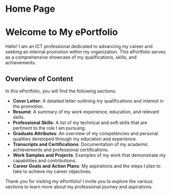 # Home Page

# Welcome to My ePortfolio

Hello! I am an ICT professional dedicated to advancing my career and seeking an internal promotion within my organization. This ePortfolio serves as a comprehensive showcase of my qualifications, skills, and achievements.

## Overview of Content

In this ePortfolio, you will find the following sections:

- **Cover Letter**: A detailed letter outlining my qualifications and interest in the promotion.
- **Resumé**: A summary of my work experience, education, and relevant skills.
- **Professional Skills**: A list of my technical and soft skills that are pertinent to the role I am pursuing.
- **Graduate Attributes**: An overview of my competencies and personal qualities developed through my education and experience.
- **Transcripts and Certifications**: Documentation of my academic achievements and professional certifications.
- **Work Samples and Projects**: Examples of my work that demonstrate my capabilities and contributions.
- **Career Goals and Action Plans**: My aspirations and the steps I plan to take to achieve my career objectives.

Thank you for visiting my ePortfolio! I invite you to explore the various sections to learn more about my professional journey and aspirations.